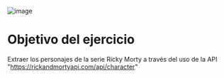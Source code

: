 ![image](https://github.com/AdrianaSanjuan/Ricky_Morty/assets/146115600/5626d538-4e3e-4ebe-ac92-2b76fac30d60)


# Objetivo del ejercicio

Extraer los personajes de la serie Ricky Morty a través del uso de la API "https://rickandmortyapi.com/api/character"
